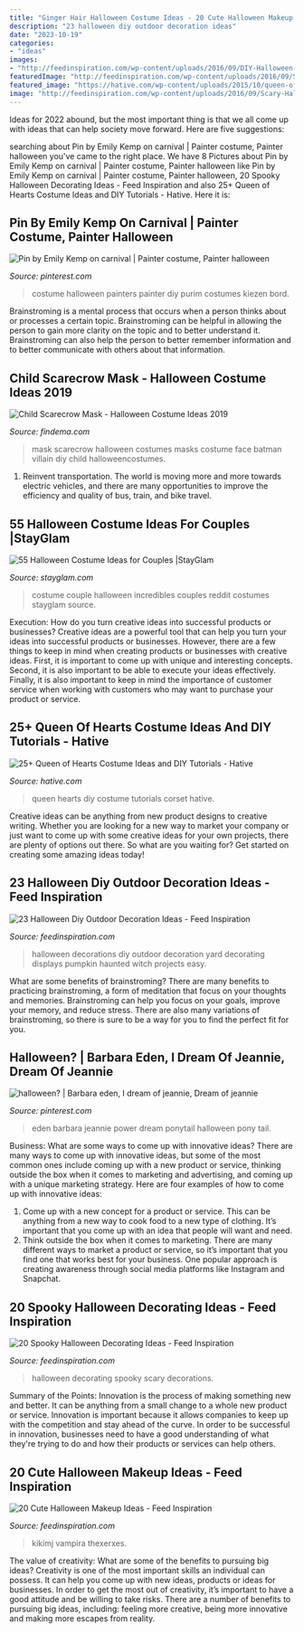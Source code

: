 ```yaml
---
title: "Ginger Hair Halloween Costume Ideas - 20 Cute Halloween Makeup Ideas"
description: "23 halloween diy outdoor decoration ideas"
date: "2023-10-19"
categories:
- "ideas"
images:
- "http://feedinspiration.com/wp-content/uploads/2016/09/DIY-Halloween-yard-decorations.jpg"
featuredImage: "http://feedinspiration.com/wp-content/uploads/2016/09/Saw-Puppet-Makeup-Halloween.jpg"
featured_image: "https://hative.com/wp-content/uploads/2015/10/queen-of-hearts-costume-ideas/8-queen-of-hearts-costume-ideas-and-diy-tutorials.jpg"
image: "http://feedinspiration.com/wp-content/uploads/2016/09/Scary-Halloween-Decorations.jpg"
---
```



Ideas for 2022 abound, but the most important thing is that we all come up with ideas that can help society move forward. Here are five suggestions: 

	

		
searching about Pin by Emily Kemp on carnival | Painter costume, Painter halloween you've came to the right place. We have 8 Pictures about Pin by Emily Kemp on carnival | Painter costume, Painter halloween like Pin by Emily Kemp on carnival | Painter costume, Painter halloween, 20 Spooky Halloween Decorating Ideas - Feed Inspiration and also 25+ Queen of Hearts Costume Ideas and DIY Tutorials - Hative. Here it is:
		
    
## Pin By Emily Kemp On Carnival | Painter Costume, Painter Halloween

<img loading=lazy src="https://i.pinimg.com/736x/19/c1/bd/19c1bd67318c635bdb2198a31a14e9db--painter-costume-purim-.jpg" onerror="this.onerror=null;this.src='https://tse4.mm.bing.net/th?id=OIP.QfGeHmHvTkOoImsnoF_8rQHaLJ&amp;pid=15.1';" alt="Pin by Emily Kemp on carnival | Painter costume, Painter halloween">

_Source: pinterest.com_

>costume halloween painters painter diy purim costumes kiezen bord. 

	

Brainstroming is a mental process that occurs when a person thinks about or processes a certain topic. Brainstroming can be helpful in allowing the person to gain more clarity on the topic and to better understand it. Brainstroming can also help the person to better remember information and to better communicate with others about that information.

    
## Child Scarecrow Mask - Halloween Costume Ideas 2019

<img loading=lazy src="http://findema.com/wp-content/uploads/2014/10/halloween_20147231.jpg" onerror="this.onerror=null;this.src='https://tse2.mm.bing.net/th?id=OIP.x0175SogYW1T-OnnWwPJPwHaKl&amp;pid=15.1';" alt="Child Scarecrow Mask - Halloween Costume Ideas 2019">

_Source: findema.com_

>mask scarecrow halloween costumes masks costume face batman villain diy child halloweencostumes. 

	

1) Reinvent transportation. The world is moving more and more towards electric vehicles, and there are many opportunities to improve the efficiency and quality of bus, train, and bike travel. 

    
## 55 Halloween Costume Ideas For Couples |StayGlam

<img loading=lazy src="https://stayglam.com/wp-content/uploads/2014/10/The-Incredibles-Couple-Halloween-Costume.jpg" onerror="this.onerror=null;this.src='https://tse4.mm.bing.net/th?id=OIP.E0LsDBCcW9EVNvHfOuexVwHaGt&amp;pid=15.1';" alt="55 Halloween Costume Ideas for Couples |StayGlam">

_Source: stayglam.com_

>costume couple halloween incredibles couples reddit costumes stayglam source. 

	

Execution: How do you turn creative ideas into successful products or businesses?
Creative ideas are a powerful tool that can help you turn your ideas into successful products or businesses. However, there are a few things to keep in mind when creating products or businesses with creative ideas. First, it is important to come up with unique and interesting concepts. Second, it is also important to be able to execute your ideas effectively. Finally, it is also important to keep in mind the importance of customer service when working with customers who may want to purchase your product or service.

    
## 25+ Queen Of Hearts Costume Ideas And DIY Tutorials - Hative

<img loading=lazy src="https://hative.com/wp-content/uploads/2015/10/queen-of-hearts-costume-ideas/8-queen-of-hearts-costume-ideas-and-diy-tutorials.jpg" onerror="this.onerror=null;this.src='https://tse4.mm.bing.net/th?id=OIP.Syr2Yaq6vcu_svrADyVjTgHaLH&amp;pid=15.1';" alt="25+ Queen of Hearts Costume Ideas and DIY Tutorials - Hative">

_Source: hative.com_

>queen hearts diy costume tutorials corset hative. 

	

Creative ideas can be anything from new product designs to creative writing. Whether you are looking for a new way to market your company or just want to come up with some creative ideas for your own projects, there are plenty of options out there. So what are you waiting for? Get started on creating some amazing ideas today!

    
## 23 Halloween Diy Outdoor Decoration Ideas - Feed Inspiration

<img loading=lazy src="http://feedinspiration.com/wp-content/uploads/2016/09/DIY-Halloween-yard-decorations.jpg" onerror="this.onerror=null;this.src='https://tse3.mm.bing.net/th?id=OIP.0v_6wolqqNCfh2a6fW81eQHaJ4&amp;pid=15.1';" alt="23 Halloween Diy Outdoor Decoration Ideas - Feed Inspiration">

_Source: feedinspiration.com_

>halloween decorations diy outdoor decoration yard decorating displays pumpkin haunted witch projects easy. 

	

What are some benefits of brainstroming?
There are many benefits to practicing brainstroming, a form of meditation that focus on your thoughts and memories. Brainstroming can help you focus on your goals, improve your memory, and reduce stress. There are also many variations of brainstroming, so there is sure to be a way for you to find the perfect fit for you.

    
## Halloween? | Barbara Eden, I Dream Of Jeannie, Dream Of Jeannie

<img loading=lazy src="https://i.pinimg.com/736x/ff/25/44/ff25443f9e2139dc60c9a4ca1f4e979b--barbara-eden-tv-star.jpg" onerror="this.onerror=null;this.src='https://tse1.mm.bing.net/th?id=OIP.BqERi58KJsvL4mH3LSUo3wAAAA&amp;pid=15.1';" alt="halloween? | Barbara eden, I dream of jeannie, Dream of jeannie">

_Source: pinterest.com_

>eden barbara jeannie power dream ponytail halloween pony tail. 

	

Business: What are some ways to come up with innovative ideas?
There are many ways to come up with innovative ideas, but some of the most common ones include coming up with a new product or service, thinking outside the box when it comes to marketing and advertising, and coming up with a unique marketing strategy. Here are four examples of how to come up with innovative ideas: 
1. Come up with a new concept for a product or service. This can be anything from a new way to cook food to a new type of clothing. It’s important that you come up with an idea that people will want and need. 
2. Think outside the box when it comes to marketing. There are many different ways to market a product or service, so it’s important that you find one that works best for your business. One popular approach is creating awareness through social media platforms like Instagram and Snapchat.

    
## 20 Spooky Halloween Decorating Ideas - Feed Inspiration

<img loading=lazy src="http://feedinspiration.com/wp-content/uploads/2016/09/Scary-Halloween-Decorations.jpg" onerror="this.onerror=null;this.src='https://tse1.mm.bing.net/th?id=OIP.mDWSdMfuB4ptNz28XquKPwHaMN&amp;pid=15.1';" alt="20 Spooky Halloween Decorating Ideas - Feed Inspiration">

_Source: feedinspiration.com_

>halloween decorating spooky scary decorations. 

	

Summary of the Points:
Innovation is the process of making something new and better. It can be anything from a small change to a whole new product or service. Innovation is important because it allows companies to keep up with the competition and stay ahead of the curve. In order to be successful in innovation, businesses need to have a good understanding of what they're trying to do and how their products or services can help others.

    
## 20 Cute Halloween Makeup Ideas - Feed Inspiration

<img loading=lazy src="http://feedinspiration.com/wp-content/uploads/2016/09/Saw-Puppet-Makeup-Halloween.jpg" onerror="this.onerror=null;this.src='https://tse2.mm.bing.net/th?id=OIP.R0wqBEOvP5j5_2CrCglK6wHaJ3&amp;pid=15.1';" alt="20 Cute Halloween Makeup Ideas - Feed Inspiration">

_Source: feedinspiration.com_

>kikimj vampira thexerxes. 

	

The value of creativity: What are some of the benefits to pursuing big ideas?
Creativity is one of the most important skills an individual can possess. It can help you come up with new ideas, products or ideas for businesses. In order to get the most out of creativity, it’s important to have a good attitude and be willing to take risks. There are a number of benefits to pursuing big ideas, including: feeling more creative, being more innovative and making more escapes from reality.

